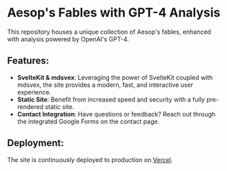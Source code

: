 # Aesop's Fables with GPT-4 Analysis

This repository houses a unique collection of Aesop's fables, enhanced with analysis powered by OpenAI's GPT-4.

## Features:

- **SvelteKit & mdsvex**: Leveraging the power of SvelteKit coupled with mdsvex, the site provides a modern, fast, and interactive user experience.
- **Static Site**: Benefit from increased speed and security with a fully pre-rendered static site.
- **Contact Integration**: Have questions or feedback? Reach out through the integrated Google Forms on the contact page.

## Deployment:

The site is continuously deployed to production on [Vercel](https://aesop-gpt.vercel.app/).
